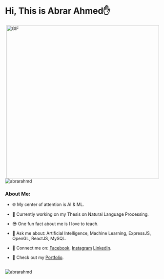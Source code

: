 # Hi, This is Abrar Ahmed✋

<img align="right" alt="GIF" width=500 src="https://raw.githubusercontent.com/bharatkathorer/bharatkathorer/master/assets/animated.gif" />

<p align="left"> 
  <img src="https://komarev.com/ghpvc/?username=abrarahmd&label=Profile%20views&color=0e75b6&style=flat" alt="abrarahmd" /> 
</p>

### About Me:

- 🌐 My center of attention is AI & ML.

- 🤖 Currently working on my Thesis on Natural Language Processing.

- 😎 One fun fact about me is I love to teach.

- 💬 Ask me about: Artificial Intelligence, Machine Learning, ExpressJS, OpenGL, ReactJS, MySQL. 

- 📱 Connect me on: <a href= "https://www.facebook.com/Phantom.N3rd/">Facebook</a>, <a href= "https://www.instagram.com/___abrarahmed___/?hl=en">Instagram</a> <a href= "https://www.linkedin.com/in/the-abrarahmed/">LinkedIn</a>.

- 💼 Check out my <a href= "https://abrarahmd.github.io/Portfolio_AbraAhmed/">Portfolio</a>.<p>

##

<p align="left">
  <img align="left" src="https://github-readme-stats.vercel.app/api/top-langs?username=abrarahmd&show_icons=true&locale=en&layout=compact&theme=dark" alt="abrarahmd" />
</p>


